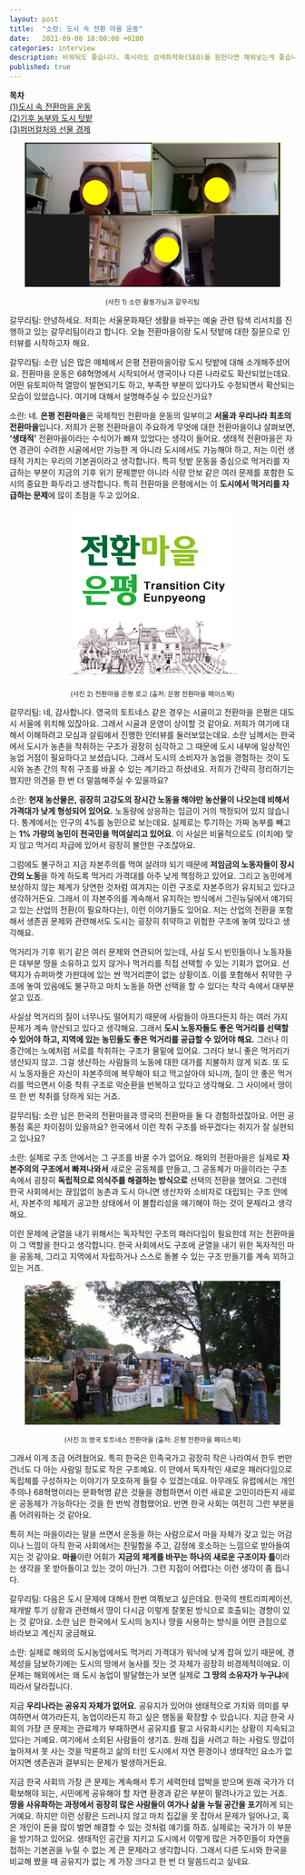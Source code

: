 ```yaml
---
layout: post
title:  "소란: 도시 속 전환 마을 운동"
date:   2021-09-08 10:00:00 +0200
categories: interview
description: 비워둬도 좋습니다. 혹시라도 검색최적화(SEO)를 원한다면 채워넣는게 좋습니다.
published: true
---
```

**목차**  
[(1)도시 속 전환마을 운동](https://pakiuki.github.io/interview/2021/09/08/soran1.html)  
[(2)기후 농부와 도시 텃밭](https://pakiuki.github.io/interview/2021/09/08/soran2.html)  
[(3)퍼머컬처와 선물 경제](https://pakiuki.github.io/interview/2021/09/08/soran3.html)    

<p align="center">
  <img src="/asset/images/interviews/Soran/cap.jpg" width="450px" />
</p>
<p align="center">
<small>
(사진 1) 소란 활동가님과 갈무리팀
</small></p>

갈무리팀: 안녕하세요. 저희는 서울문화재단 생활을 바꾸는 예술 관련 탐색 리서치를 진행하고 있는 갈무리팀이라고 합니다. 오늘 전환마을이랑 도시 텃밭에 대한 질문으로 인터뷰를 시작하고자 해요. 
 
갈무리팀: 소란 님은 많은 매체에서 은평 전환마을이랑 도시 텃밭에 대해 소개해주셨어요. 전환마을 운동은 68혁명에서 시작되어서 영국이나 다른 나라로도 확산되었는데요. 어떤 유토피아적 열망이 발현되기도 하고, 부족한 부분이 있다가도 수정되면서 확산되는 모습이 있었습니다. 여기에 대해서 설명해주실 수 있으신가요?
 
소란: 네. **은평 전환마을**은 국제적인 전환마을 운동의 일부이고 **서울과 우리나라 최초의 전환마을**입니다. 저희가 은평 전환마을이 주요하게 무엇에 대한 전환마을이냐 살펴보면, **‘생태적’** 전환마을이라는 수식어가 빠져 있었다는 생각이 들어요. 생태적 전환마을은 자연 경관이 수려한 시골에서만 가능한 게 아니라 도시에서도 가능해야 하고, 저는 이런 생태적 가치는 우리의 기본권이라고 생각합니다. 특히 텃밭 운동을 중심으로 먹거리를 자급하는 부분이 지금의 기후 위기 문제뿐만 아니라 식량 안보 같은 여러 문제를 포함한 도시의 중요한 화두라고 생각합니다. 특히 전환마을 은평에서는 이 **도시에서 먹거리를 자급하는 문제**에 많이 초점을 두고 있어요. 

<p align="center">
  <img src="/asset/images/interviews/Soran/transitioncity_logo.jpg" width="300px" />
</p>
<p align="center">
<small>
(사진 2) 전환마을 은평 로고 (출처: 은평 전환마을 페이스북)
</small></p>
 
갈무리팀: 네, 감사합니다. 영국의 토트네스 같은 경우는 시골이고 전환마을 은평은 대도시 서울에 위치해 있잖아요. 그래서 시골과 운영이 상이할 것 같아요. 저희가 여기에 대해서 이해하려고 모심과 살림에서 진행한 인터뷰를 둘러보았는데요. 소란 님께서는 한국에서 도시가 농촌을 착취하는 구조가 굉장히 심각하고 그 때문에 도시 내부에 일상적인 농업 거점이 필요하다고 보셨습니다. 그래서 도시의 소비자가 농업을 경험하는 것이 도시와 농촌 간의 착취 구조를 바꿀 수 있는 계기라고 하셨네요. 저희가 간략히 정리하기는 했지만 의견을 한 번 더 말씀해주실 수 있을까요?

소란: **현재 농산물은, 굉장히 고강도의 장시간 노동을 해야만 농산물이 나오는데 비해서 가격대가 낮게 형성되어 있어요.** 노동량에 상응하는 임금이 거의 책정되어 있지 않습니다. 통계에서는 인구의 4%를 농민으로 보는데요. 실제로는 투기하는 가짜 농부를 빼고는 **1% 가량의 농민이 전국민을 먹여살리고 있어요**. 이 사실은 비율적으로도 (이치에) 맞지 않고 먹거리 자급에 있어서 굉장히 불안한 구조잖아요.

그럼에도 불구하고 지금 자본주의를 먹여 살려야 되기 때문에 **저임금의 노동자들이 장시간의 노동**을 하게 하도록 먹거리 가격대를 아주 낮게 책정하고 있어요. 그리고 농민에게 보상하지 않는 체계가 당연한 것처럼 여겨지는 이런 구조로 자본주의가 유지되고 있다고 생각하거든요. 그래서 이 자본주의를 계속해서 유지하는 방식에서 그린뉴딜에서 얘기되고 있는 산업의 전환(이 필요하다는), 이런 이야기들도 있어요. 저는 산업의 전환을 포함해서 생존권 문제와 관련해서도 도시는 굉장히 취약하고 위험한 구조에 놓여 있다고 생각해요. 

먹거리가 기후 위기 같은 여러 문제와 연관되어 있는데, 사실 도시 빈민들이나 노동자들은 대부분 땅을 소유하고 있지 않거나 먹거리를 직접 선택할 수 있는 기회가 없어요. 선택지가 슈퍼마켓 가판대에 있는 싼 먹거리뿐이 없는 상황이죠. 이를 포함해서 취약한 구조에 놓여 있음에도 불구하고 마치 노동을 하면 선택을 할 수 있다는 착각 속에서 대부분 살고 있죠.

사실상 먹거리의 질이 너무나도 떨어지기 때문에 사람들이 아프다든지 하는 여러 가지 문제가 계속 양산되고 있다고 생각해요. 그래서 **도시 노동자들도 좋은 먹거리를 선택할 수 있어야 하고, 지역에 있는 농민들도 좋은 먹거리를 공급할 수 있어야 해요.** 그러나 이 중간에는 노예처럼 서로를 착취하는 구조가 물밑에 있어요. 그러다 보니 좋은 먹거리가 생산되지 않고. 그걸 생산하는 사람들의 노동에 대한 대가를 지불하지 않게 되죠. 또 도시 노동자들은 자신이 자본주의에 복무해야 되고 먹고살아야 되니까, 질이 안 좋은 먹거리를 먹으면서 이중 착취 구조로 악순환을 반복하고 있다고 생각해요. 그 사이에서 땅이 또 한 번 착취를 당하게 되는 거죠. 
 
갈무리팀: 소란 님은 한국의 전환마을과 영국의 전환마을 둘 다 경험하셨잖아요. 어떤 공통점 혹은 차이점이 있을까요? 한국에서 이런 착취 구조를 바꾸겠다는 취지가 잘 실현되고 있나요?

소란: 실제로 구조 안에서는 그 구조를 바꿀 수가 없어요. 해외의 전환마을은 실제로 **자본주의의 구조에서 빠져나와서** 새로운 공동체를 만들고, 그 공동체가 마을이라는 구조 속에서 굉장히 **독립적으로 의식주를 해결하는 방식으로** 선택의 전환을 했어요. 그런데 한국 사회에서는 끊임없이 농촌과 도시 아니면 생산자와 소비자로 대립되는 구조 안에서, 자본주의 체제가 공고한 상태에서 이 불합리성을 얘기해야 하는 것이 문제라고 생각해요. 

이런 문제에 균열을 내기 위해서는 독자적인 구조의 패러다임이 필요한데 저는 전환마을이 그 역할을 한다고 생각합니다. 한국 사회에서도 구조에 균열을 내기 위한 독자적인 마을 공동체, 그리고 지역에서 자립하거나 스스로 돌볼 수 있는 구조 만들기를 계속 꾀하고 있는 거죠.

<p align="center">
  <img src="/asset/images/interviews/Soran/totnes_20161012.jpg" width="450px" />
</p>
<p align="center">
<small>
(사진 3) 영국 토트네스 전환마을 (출처: 은평 전환마을 페이스북)
</small></p>    

그래서 이게 조금 어려웠어요. 특히 한국은 민족국가고 굉장히 작은 나라여서 한두 번만 건너도 다 아는 사람일 정도로 작은 구조예요. 이 안에서 독자적인 새로운 패러다임으로 독립체를 구성하자는 이야기가 모호하게 들릴 수 있겠는데요. 아무래도 유럽에서는 개인주의나 68혁명이라는 문화혁명 같은 것들을 경험하면서 이런 새로운 고민이라든지 새로운 공동체가 가능하다는 것을 한 번씩 경험했어요. 반면 한국 사회는 여전히 그런 부분을 좀 어려워하는 것 같아요.

특히 저는 마을이라는 말을 쓰면서 운동을 하는 사람으로서 마을 자체가 갖고 있는 어감이나 느낌이 아직 한국 사회에서는 친밀함을 주고, 감정에 호소하는 느낌으로 받아들여지는 것 같아요. **마을**이란 어휘가 **지금의 체계를 바꾸는 하나의 새로운 구조이자 틀**이라는 생각을 못 받아들이고 있는 것이 아닌가. 그런 지점이 어렵다는 이런 생각이 좀 듭니다.
 
갈무리팀: 다음은 도시 문제에 대해서 한번 여쭤보고 싶은데요. 한국의 젠트리피케이션, 재개발 투기 상황과 관련해서 땅이 다시금 이렇게 잘못된 방식으로 호출되는 경향이 있는 것 같아요. 소란 님은 한국에서 도시의 농지나 땅을 사용하는 방식을 어떤 관점으로 바라보고 계신지 궁금해요.

소란: 실제로 해외의 도시농업에서도 먹거리 가격대가 워낙에 낮게 잡혀 있기 때문에, 경제성을 담보하기에는 도시의 땅에서 농사를 짓는 것 자체가 굉장히 비경제적이에요. 이 문제는 해외에서는 왜 도시 농업이 발달했는가 보면 실제로 **그 땅의 소유자가 누구냐**에 따라서 달라집니다.

지금 **우리나라는 공유지 자체가 없어요**. 공유지가 있어야 생태적으로 가치와 의미를 부여하면서 여가라든지, 농업이라든지 하고 싶은 행동을 확장할 수 있습니다. 지금 한국 사회의 가장 큰 문제는 관료제가 부패하면서 공유지를 팔고 사유화시키는 상황이 지속되고 있다는 거예요. 여기에서 소외된 사람들이 생기죠. 원래 집을 사려고 하는 사람도 땅값이 높아져서 못 사는 것을 막론하고 삶의 터인 도시에서 자연 환경이나 생태적인 요소가 없어지면 생존권과 결부되는 문제가 발생하거든요.

지금 한국 사회의 가장 큰 문제는 계속해서 투기 세력한테 압박을 받으며 원래 국가가 더 확보해야 되는, 시민에게 공유해야 할 자연 환경과 같은 부분이 팔려나가고 있는 거죠. **땅을 사유화하는 과정에서 굉장히 많은 사람들이 여가나 삶을 누릴 공간을 포기**하게 되는 거예요. 하지만 이런 상황은 드러나지 않고 마치 집값을 못 잡아서 문제가 일어나고, 혹은 개인이 돈을 많이 벌면 해결할 수 있는 것처럼 얘기를 하죠. 실제로는 국가가 이 부분을 방기하고 있어요. 생태적인 공간을 지키고 도시에서 이렇게 많은 거주민들이 자연을 접하는 기본권을 누릴 수 없는 게 큰 문제라고 생각합니다. 그래서 다른 도시와 한국을 비교해 봤을 때 공유지가 없는 게 가장 크다고 한 번 더 말씀드리고 싶네요.
